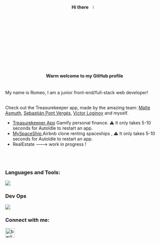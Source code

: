<h4 align="center"> Hi there <a href="https://www.gautamkrishnar.com/"><img src="https://media.giphy.com/media/hvRJCLFzcasrR4ia7z/giphy.gif" width="5%"></a></h4>

<h4 align="center">Warm welcome to my GitHub profile</h4>
<br>
My name is Romeo, I am a junior front-end/full-stack web developer!
<br>
<br>

Check out the Treasurekeeper app, made by the amazing team: [Malte Asmuth](https://github.com/malteasmuth), [Sebastián Pont Vergés](https://github.com/sebaspont), [Victor Loginov](https://github.com/thegroosalugg) and myself.


- [Treasurekeeper App](http://www.treasurekeeper.online)         Gamify personal finance.            ⚠️   It only takes 5-10 seconds for AutoIdle to restart an app.
- [MySpaceShip ](https://myspaceship-9e73f7ca505b.herokuapp.com/) Airbnb clone renting spaceships ,  ⚠️   It only takes 5-10 seconds for AutoIdle to restart an app.
- RealEstate   ---> work in progress !


<br>
<br>
<h3 align="left">Languages and Tools:</h3> 
<p align="left">
  <a href="https://skillicons.dev">
    <img src="https://skillicons.dev/icons?i=bootstrap,css,git,heroku,html,js,postgres,postman,py,rails,ruby,sass,nodejs,mysql,pug,webpack" />
  </a>
</p>
<h3 align="left">Dev Ops</h3> 
<p align="left">
  <a href="https://skillicons.dev">
    <img src="https://skillicons.dev/icons?i=docker,jenkins,prometheus,grafana,aws" />
  </a>
</p>
<h3 align="left">Connect with me:</h3>
<p align="left">
<a href="https://linkedin.com/in/berlincoders" target="blank"><img align="center" src="https://raw.githubusercontent.com/rahuldkjain/github-profile-readme-generator/master/src/images/icons/Social/linked-in-alt.svg" alt="berlincoders" height="30" width="30" /></a>
</p>



<!--
**berlincoders/berlincoders** is a ✨ _special_ ✨ repository because its `README.md` (this file) appears on your GitHub profile.

Here are some ideas to get you started:

- 🔭 I’m currently working on ...
- 🌱 I’m currently learning ...
- 👯 I’m looking to collaborate on ...
- 🤔 I’m looking for help with ...
- 💬 Ask me about ...
- 📫 How to reach me: ...
- 😄 Pronouns: ...
- ⚡ Fun fact: ...
-->

